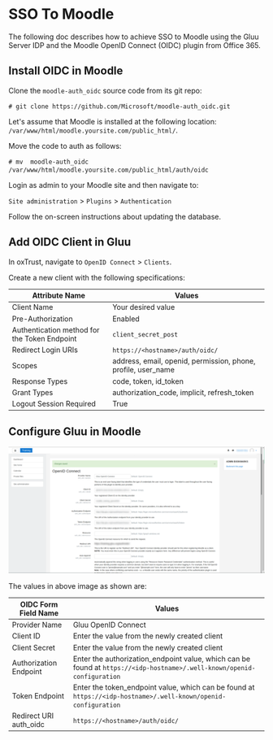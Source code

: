 # SSO To Moodle
The following doc describes how to achieve SSO to Moodle using the Gluu Server IDP and the Moodle OpenID Connect (OIDC) plugin from Office 365.

## Install OIDC in Moodle

Clone the `moodle-auth_oidc` source code from its git repo:

```
# git clone https://github.com/Microsoft/moodle-auth_oidc.git
```

Let's assume that Moodle is installed at the following location: `/var/www/html/moodle.yoursite.com/public_html/`. 

Move the code to auth as follows:

```
# mv  moodle-auth_oidc   /var/www/html/moodle.yoursite.com/public_html/auth/oidc
```

Login as admin to your Moodle site and then navigate to:

`Site administration` > `Plugins` > `Authentication` 

Follow the on-screen instructions about updating the database. 

## Add OIDC Client in Gluu 
In oxTrust, navigate to `OpenID Connect` > `Clients`. 

Create a new client with the following specifications:

| Attribute Name     |              Values       |
|-------------------------|---------------------------------------|
| Client Name     | Your desired value|| Application Type        | Web |
| Pre-Authorization        |Enabled                        |
| Authentication method for the Token Endpoint     |   `client_secret_post`    |
| Redirect Login URIs   | `https://<hostname>/auth/oidc/` |
| Scopes | address, email, openid, permission, phone, profile, user_name |
| Response Types | code, token, id_token |
| Grant Types | authorization_code, implicit, refresh_token |
| Logout Session Required | True |

## Configure Gluu in Moodle

![image](../../img/integration/Moodles_OIDC_Values.png)

The values in above image as shown are:

| OIDC Form Field Name     |              Values       |
|-------------------------|---------------------------------------|
| Provider Name | Gluu OpenID Connect |
| Client ID | Enter the value from the newly created client |
| Client Secret | Enter the value from the newly created client|
| Authorization Endpoint | Enter the authorization_endpoint value, which can be found at `https://<idp-hostname>/.well-known/openid-configuration` |
| Token Endpoint |Enter the token_endpoint value, which can be found at `https://<idp-hostname>/.well-known/openid-configuration` |
| Redirect URI auth_oidc | `https://<hostname>/auth/oidc/` |
